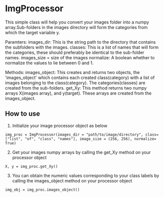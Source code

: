 # ImgProcessor

This simple class will help you convert your images folder into a numpy array.Sub-folders in the images directory will form the categories from which the target variable y.
    
Paramters:
        images_dir: This is the string path to the directory that contains the subfolders with the images.
        classes: This is a list of names that will form the categories, these should preferably be identical to the sub-folder names.
        images_size = size of the images
        normalize: A boolean whether to normalize the values to lie between 0 and 1.
    
Methods:
        images_object: This creates and returns two objects, the 'images_object' which contains each created class(category) with a list of images belonging to the class(category).
                       The categories(classes) are created from the sub-folders.
        get_Xy: This method returns two numpy arrays X(images array), and y(target). 
                These arrays are created from the images_object.

## How to use
1. Initialize your image processor object as below

```
img_proc = ImgProcessor(images_dir = "path/to/image/directory", class= ["list", "of", "class", "names"], image_size = (256, 256), normalize= True)
```
2. Get your images numpy arrays by calling the get_Xy method on your processor object
```
X, y = img_proc.get_Xy()
```
3. You can obtain the numeric values corresponding to your class labels by calling the images_object method on your processor object
```
img_obj = img_proc.images_object()
```
